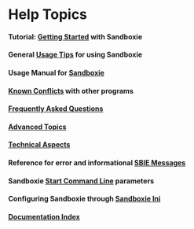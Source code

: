 # Help Topics

#### Tutorial: [Getting Started](SP_GettingStarted.md) with Sandboxie

#### General [Usage Tips](UsageTips.md) for using Sandboxie

#### Usage Manual for [Sandboxie](SandboxieControl.md)

#### [Known Conflicts](SandboxieKnownConflicts.md) with other programs

#### [Frequently Asked Questions](FrequentlyAskedQuestions.md)

#### [Advanced Topics](AdvancedTopics.md)

#### [Technical Aspects](TechnicalAspects.md)

#### Reference for error and informational [SBIE Messages](SBIEMessages.md)

#### Sandboxie [Start Command Line](StartCommandLine.md) parameters

#### Configuring Sandboxie through [Sandboxie Ini](SandboxieIni.md)

#### [Documentation Index](AllPages.md)
